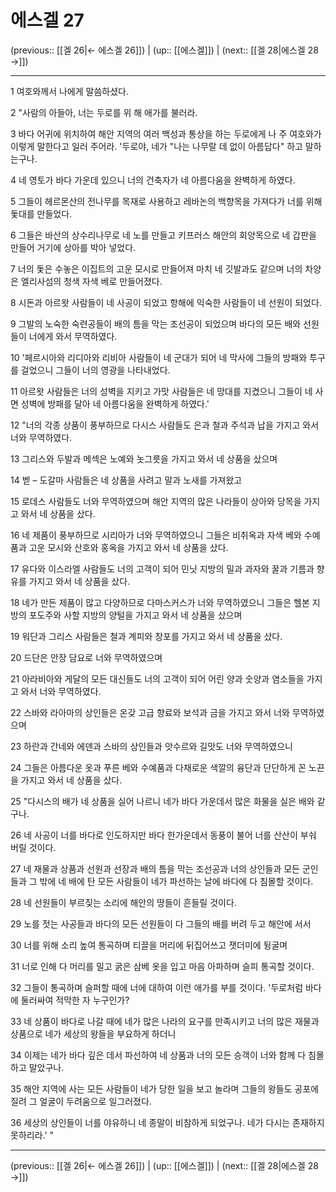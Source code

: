 # 에스겔 27

(previous:: [[겔 26|← 에스겔 26]]) | (up:: [[에스겔]]) | (next:: [[겔 28|에스겔 28 →]])

***




1 
여호와께서 나에게 말씀하셨다. 



2 
"사람의 아들아, 너는 두로를 위 해 애가를 불러라. 



3 
바다 어귀에 위치하여 해안 지역의 여러 백성과 통상을 하는 두로에게 나 주 여호와가 이렇게 말한다고 일러 주어라. '두로야, 네가 "나는 나무랄 데 없이 아름답다" 하고 말하는구나. 



4 
네 영토가 바다 가운데 있으니 너의 건축자가 네 아름다움을 완벽하게 하였다. 



5 
그들이 헤르몬산의 전나무를 목재로 사용하고 레바논의 백향목을 가져다가 너를 위해 돛대를 만들었다. 



6 
그들은 바산의 상수리나무로 네 노를 만들고 키프러스 해안의 회양목으로 네 갑판을 만들어 거기에 상아를 박아 넣었다. 



7 
너의 돛은 수놓은 이집트의 고운 모시로 만들어져 마치 네 깃발과도 같으며 너의 차양은 엘리사섬의 청색 자색 베로 만들어졌다. 



8 
시돈과 아르왓 사람들이 네 사공이 되었고 항해에 익숙한 사람들이 네 선원이 되었다. 



9 
그발의 노숙한 숙련공들이 배의 틈을 막는 조선공이 되었으며 바다의 모든 배와 선원들이 너에게 와서 무역하였다. 



10 
'페르시아와 리디아와 리비아 사람들이 네 군대가 되어 네 막사에 그들의 방패와 투구를 걸었으니 그들이 너의 영광을 나타내었다. 



11 
아르왓 사람들은 너의 성벽을 지키고 가맛 사람들은 네 망대를 지켰으니 그들이 네 사면 성벽에 방패를 달아 네 아름다움을 완벽하게 하였다.' 



12 
"너의 각종 상품이 풍부하므로 다시스 사람들도 은과 철과 주석과 납을 가지고 와서 너와 무역하였다. 



13 
그리스와 두발과 메섹은 노예와 놋그릇을 가지고 와서 네 상품을 샀으며 



14 
벧 – 도갈마 사람들은 네 상품을 사려고 말과 노새를 가져왔고 



15 
로데스 사람들도 너와 무역하였으며 해안 지역의 많은 나라들이 상아와 당목을 가지고 와서 네 상품을 샀다. 



16 
네 제품이 풍부하므로 시리아가 너와 무역하였으니 그들은 비취옥과 자색 베와 수예품과 고운 모시와 산호와 홍옥을 가지고 와서 네 상품을 샀다. 



17 
유다와 이스라엘 사람들도 너의 고객이 되어 민닛 지방의 밀과 과자와 꿀과 기름과 향유를 가지고 와서 네 상품을 샀다. 



18 
네가 만든 제품이 많고 다양하므로 다마스커스가 너와 무역하였으니 그들은 헬본 지방의 포도주와 사할 지방의 양털을 가지고 와서 네 상품을 샀으며 



19 
워단과 그리스 사람들은 철과 계피와 창포를 가지고 와서 네 상품을 샀다. 



20 
드단은 안장 담요로 너와 무역하였으며 



21 
아라비아와 게달의 모든 대신들도 너의 고객이 되어 어린 양과 숫양과 염소들을 가지고 와서 너와 무역하였다. 



22 
스바와 라아마의 상인들은 온갖 고급 향료와 보석과 금을 가지고 와서 너와 무역하였으며 



23 
하란과 간네와 에덴과 스바의 상인들과 앗수르와 길맛도 너와 무역하였으니 



24 
그들은 아름다운 옷과 푸른 베와 수예품과 다채로운 색깔의 융단과 단단하게 꼰 노끈을 가지고 와서 네 상품을 샀다. 



25 
"다시스의 배가 네 상품을 실어 나르니 네가 바다 가운데서 많은 화물을 실은 배와 같구나. 



26 
네 사공이 너를 바다로 인도하지만 바다 한가운데서 동풍이 불어 너를 산산이 부숴 버릴 것이다. 



27 
네 재물과 상품과 선원과 선장과 배의 틈을 막는 조선공과 너의 상인들과 모든 군인들과 그 밖에 네 배에 탄 모든 사람들이 네가 파선하는 날에 바다에 다 침몰할 것이다. 



28 
네 선원들이 부르짖는 소리에 해안의 땅들이 흔들릴 것이다. 



29 
노를 젓는 사공들과 바다의 모든 선원들이 다 그들의 배를 버려 두고 해안에 서서 



30 
너를 위해 소리 높여 통곡하며 티끌을 머리에 뒤집어쓰고 잿더미에 뒹굴며 



31 
너로 인해 다 머리를 밀고 굵은 삼베 옷을 입고 마음 아파하며 슬피 통곡할 것이다. 



32 
그들이 통곡하며 슬퍼할 때에 너에 대하여 이런 애가를 부를 것이다. '두로처럼 바다에 둘러싸여 적막한 자 누구인가? 



33 
네 상품이 바다로 나갈 때에 네가 많은 나라의 요구를 만족시키고 너의 많은 재물과 상품으로 네가 세상의 왕들을 부요하게 하더니 



34 
이제는 네가 바다 깊은 데서 파선하여 네 상품과 너의 모든 승객이 너와 함께 다 침몰하고 말았구나. 



35 
해안 지역에 사는 모든 사람들이 네가 당한 일을 보고 놀라며 그들의 왕들도 공포에 질려 그 얼굴이 두려움으로 일그러졌다. 



36 
세상의 상인들이 너를 야유하니 네 종말이 비참하게 되었구나. 네가 다시는 존재하지 못하리라.' "

***

(previous:: [[겔 26|← 에스겔 26]]) | (up:: [[에스겔]]) | (next:: [[겔 28|에스겔 28 →]])
